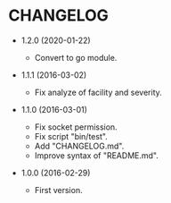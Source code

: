 # CHANGELOG

* 1.2.0 (2020-01-22)
  - Convert to go module.

* 1.1.1 (2016-03-02)
  - Fix analyze of facility and severity.

* 1.1.0 (2016-03-01)
  - Fix socket permission.
  - Fix script "bin/test".
  - Add "CHANGELOG.md".
  - Improve syntax of "README.md".

* 1.0.0 (2016-02-29)
  - First version.
